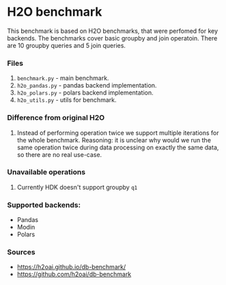 # H2O benchmark

This benchmark is based on H2O benchmarks, that were perfomed for key backends.
The benchmarks cover basic groupby and join operatoin.
There are 10 groupby queries and 5 join queries.

### Files
1. `benchmark.py` - main benchmark.
2. `h2o_pandas.py` - pandas backend implementation.
3. `h2o_polars.py` - polars backend implementation.
4. `h2o_utils.py` - utils for benchmark.

### Difference from original H2O
1. Instead of performing operation twice we support multiple iterations for the whole benchmark. Reasoning: it is unclear why would we run the same operation twice during data processing on exactly the same data, so there are no real use-case.

### Unavailable operations
1. Currently HDK doesn't support groupby `q1`

### Supported backends:
- Pandas
- Modin
- Polars

### Sources
- https://h2oai.github.io/db-benchmark/
- https://github.com/h2oai/db-benchmark